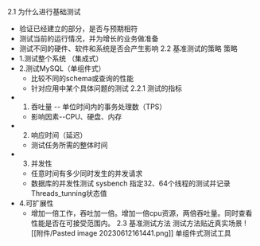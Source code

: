 2.1 为什么进行基础测试
- 验证已经建立的部分，是否与预期相符
- 测试当前的运行情况，并为增长的业务做准备
- 测试不同的硬件、软件和系统是否会产生影响
2.2 基准测试的策略
策略
- 1.测试整个系统 （集成式）
- 2.测试MySQL（单组件式）
	- 比较不同的schema或查询的性能
	- 针对应用中某个具体问题的测试
2.2.1 测试的指标
 - 1. 吞吐量 -- 单位时间内的事务处理数（TPS）
	 - 影响因素--CPU、硬盘、内存
 - 2. 响应时间（延迟）
	 - 测试任务所需的整体时间
- 3. 并发性
	- 任意时间有多少同时发生的并发请求
	- 数据库的并发性测试 sysbench 指定32、64个线程的测试并记录Threads_tunning状态值
- 4.可扩展性
	- 增加一倍工作，吞吐加一倍。增加一倍cpu资源，两倍吞吐量。同时查看性能是否在可接受范围内。
2.3 基准测试方法
测试方法贴近真实场景
![[附件/Pasted image 20230612161441.png]]
单组件式测试工具

